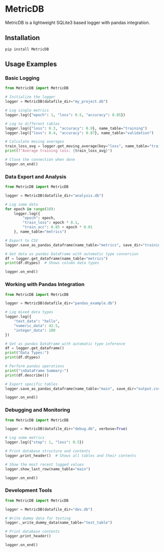 # MetricDB
MetricDB is a lightweight SQLite3 based logger with pandas integration.

## Installation
```pip install MetricDB```

## Usage Examples

### Basic Logging
```python
from MetricDB import MetricDB

# Initialize the logger
logger = MetricDB(datafile_dir="my_project.db")

# Log single metrics
logger.log({"epoch": 1, "loss": 0.5, "accuracy": 0.85})

# Log to different tables
logger.log({"loss": 0.3, "accuracy": 0.9}, name_table="training")
logger.log({"loss": 0.4, "accuracy": 0.87}, name_table="validation")

# Calculate moving averages
train_loss_avg = logger.get_moving_average(key="loss", name_table="training", window_size=10)
print(f"Average training loss: {train_loss_avg}")

# Close the connection when done
logger.on_end()
```

### Data Export and Analysis
```python
from MetricDB import MetricDB

logger = MetricDB(datafile_dir="analysis.db")

# Log some data
for epoch in range(10):
    logger.log({
        "epoch": epoch,
        "train_loss": epoch * 0.1,
        "train_acc": 0.85 + epoch * 0.01
    }, name_table="metrics")

# Export to CSV
logger.save_as_pandas_dataframe(name_table="metrics", save_dir="training_results.csv")

# Get data as pandas DataFrame with automatic type conversion
df = logger.get_dataframe(name_table="metrics")
print(df.dtypes)  # Shows column data types

logger.on_end()
```

### Working with Pandas Integration
```python
from MetricDB import MetricDB

logger = MetricDB(datafile_dir="pandas_example.db")

# Log mixed data types
logger.log({
    "text_data": "hello",
    "numeric_data": 42.5,
    "integer_data": 100
})

# Get as pandas DataFrame with automatic type inference
df = logger.get_dataframe()
print("Data Types:")
print(df.dtypes)

# Perform pandas operations
print("\nDataFrame Summary:")
print(df.describe())

# Export specific tables
logger.save_as_pandas_dataframe(name_table="main", save_dir="output.csv")

logger.on_end()
```

### Debugging and Monitoring
```python
from MetricDB import MetricDB

logger = MetricDB(datafile_dir="debug.db", verbose=True)

# Log some metrics
logger.log({"step": 1, "loss": 0.5})

# Print database structure and contents
logger.print_header()  # Shows all tables and their contents

# Show the most recent logged values
logger.show_last_row(name_table="main")

logger.on_end()
```

### Development Tools
```python
from MetricDB import MetricDB

logger = MetricDB(datafile_dir="dev.db")

# Write dummy data for testing
logger._write_dummy_data(name_table="test_table")

# Print database contents
logger.print_header()

logger.on_end()
```